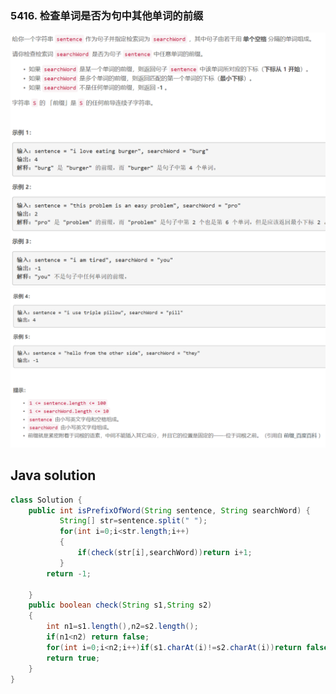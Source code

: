 ### 5416. 检查单词是否为句中其他单词的前缀

<img src="1.png" alt=" " title="." style="zoom: 200%;" />  

<img src="2.png" alt=" " title="." style="zoom:200%;" />   

## Java solution

```java
class Solution {
    public int isPrefixOfWord(String sentence, String searchWord) {
           String[] str=sentence.split(" ");
           for(int i=0;i<str.length;i++)
           {
               if(check(str[i],searchWord))return i+1;
           }
        return -1;
           
    }
    public boolean check(String s1,String s2)
    {
        int n1=s1.length(),n2=s2.length();
        if(n1<n2) return false;
        for(int i=0;i<n2;i++)if(s1.charAt(i)!=s2.charAt(i))return false;
        return true;
    }
}
```







